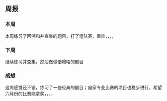 
## 周报

### 本周

本周练习了回溯和并查集的题目，打了组队赛，很难，，，，

### 下周

继续练习并查集，然后做做倍增啥的题目

### 感想

这周感觉还不错，练习了一些经典的题目；自家专业比赛的项目也稳步进行，希望六月份的比赛能拿奖，，，，

